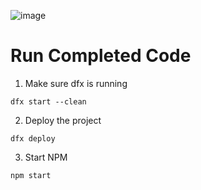 ![image](https://github.com/TanujJha/DBank/assets/97455430/88a3981c-09f9-468f-8c04-106c79cc3025)




# Run Completed Code

1. Make sure dfx is running

```
dfx start --clean
```

2. Deploy the project
```
dfx deploy
```

3. Start NPM
```
npm start
```



